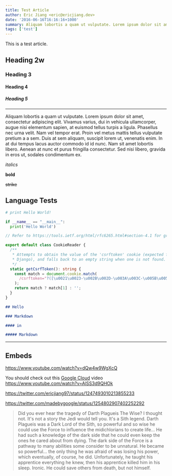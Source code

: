```yaml
---
title: Test Article
author: Eric Jiang <eric@ericjiang.dev>
date: '2016-06-16T16:16:16+1000'
summary: Aliquam lobortis a quam ut vulputate. Lorem ipsum dolor sit amet, consectetur adipiscing elit. Vivamus varius, dui in vehicula ullamcorper, augue nisi elementum sapien, at euismod tellus turpis a ligula. Phasellus nec urna velit. Nam vel tempor erat. Proin vel metus mattis tellus vulputate pretium a a sem. Duis at sem aliquam, suscipit lorem ut, venenatis enim. In at dui tempus lacus auctor commodo id id nunc.
tags: ['test']
---
```


This is a test article.

<!-- html block comment -->

## Heading 2w

### Heading 3

#### Heading 4

##### Heading 5

---

Aliquam lobortis a quam ut vulputate. Lorem ipsum dolor sit amet, consectetur adipiscing elit. Vivamus varius, dui in vehicula ullamcorper, augue nisi elementum sapien, at euismod tellus turpis a ligula. Phasellus nec urna velit. Nam vel tempor erat. Proin vel metus mattis tellus vulputate pretium a a sem. Duis at sem aliquam, suscipit lorem ut, venenatis enim. In at dui tempus lacus auctor commodo id id nunc. Nam sit amet lobortis libero. Aenean at nunc et purus fringilla consectetur. Sed nisi libero, gravida in eros ut, sodales condimentum ex.

_italics_

**bold**

~~strike~~

## Language Tests

```python
# print Hello World!

if __name__ == "__main__":
  print('Hello World')
```

```ts
// Refer to https://tools.ietf.org/html/rfc6265.html#section-4.1 for grammar

export default class CookieReader {
  /**
   * Attempts to obtain the value of the 'csrftoken' cookie (expected from
   * Django), and falls back to an empty string when one is not found.
   */
  static getCsrfToken(): string {
    const match = document.cookie.match(
      /csrftoken="?([\u0021\u0023-\u002B\u002D-\u003A\u003C-\u005B\u005D-\u007E]*)"?/,
    );
    return match ? match[1] : '';
  }
}
```

```md
## Hello

### Markdown

#### in

##### Markdown
```

---

## Embeds

https://www.youtube.com/watch?v=dQw4w9WgXcQ

You should check out this [Google Cloud](https://cloud.google.com) video https://www.youtube.com/watch?v=AlSS3d9QHOk

https://twitter.com/ericjiang97/status/1247493010213855233

https://twitter.com/madebygoogle/status/1254802907402252292

> Did you ever hear the tragedy of Darth Plagueis The Wise? I thought not. It's not a story the Jedi would tell you. It's a Sith legend. Darth Plagueis was a Dark Lord of the Sith, so powerful and so wise he could use the Force to influence the midichlorians to create life… He had such a knowledge of the dark side that he could even keep the ones he cared about from dying. The dark side of the Force is a pathway to many abilities some consider to be unnatural. He became so powerful… the only thing he was afraid of was losing his power, which eventually, of course, he did. Unfortunately, he taught his apprentice everything he knew, then his apprentice killed him in his sleep. Ironic. He could save others from death, but not himself.
